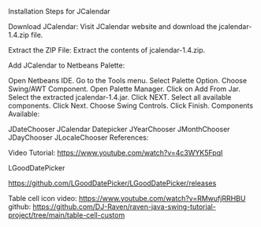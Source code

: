 
Installation Steps for JCalendar

Download JCalendar:
Visit JCalendar website and download the jcalendar-1.4.zip file.

Extract the ZIP File:
Extract the contents of jcalendar-1.4.zip.

Add JCalendar to Netbeans Palette:

Open Netbeans IDE.
Go to the Tools menu.
Select Palette Option.
Choose Swing/AWT Component.
Open Palette Manager.
Click on Add From Jar.
Select the extracted jcalendar-1.4.jar.
Click NEXT.
Select all available components.
Click Next.
Choose Swing Controls.
Click Finish.
Components Available:

JDateChooser
JCalendar
Datepicker
JYearChooser
JMonthChooser
JDayChooser
JLocaleChooser
References:

Video Tutorial: https://www.youtube.com/watch?v=4c3WYK5FpqI


LGoodDatePicker

https://github.com/LGoodDatePicker/LGoodDatePicker/releases

Table cell icon
video: https://www.youtube.com/watch?v=RMwufjRRHBU
github: https://github.com/DJ-Raven/raven-java-swing-tutorial-project/tree/main/table-cell-custom